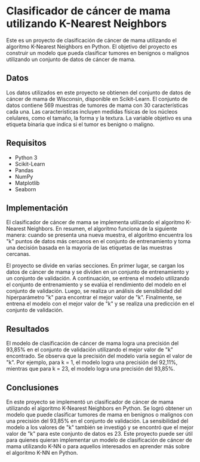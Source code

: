 # Clasificador de cáncer de mama utilizando K-Nearest Neighbors

Este es un proyecto de clasificación de cáncer de mama utilizando el algoritmo K-Nearest Neighbors en Python. El objetivo del proyecto es construir un modelo que pueda clasificar tumores en benignos o malignos utilizando un conjunto de datos de cáncer de mama.

## Datos
Los datos utilizados en este proyecto se obtienen del conjunto de datos de cáncer de mama de Wisconsin, disponible en Scikit-Learn. El conjunto de datos contiene 569 muestras de tumores de mama con 30 características cada una. Las características incluyen medidas físicas de los núcleos celulares, como el tamaño, la forma y la textura. La variable objetivo es una etiqueta binaria que indica si el tumor es benigno o maligno.

## Requisitos
- Python 3
- Scikit-Learn
- Pandas
- NumPy
- Matplotlib
- Seaborn

## Implementación
El clasificador de cáncer de mama se implementa utilizando el algoritmo K-Nearest Neighbors. En resumen, el algoritmo funciona de la siguiente manera: cuando se presenta una nueva muestra, el algoritmo encuentra los "k" puntos de datos más cercanos en el conjunto de entrenamiento y toma una decisión basada en la mayoría de las etiquetas de las muestras cercanas.

El proyecto se divide en varias secciones. En primer lugar, se cargan los datos de cáncer de mama y se dividen en un conjunto de entrenamiento y un conjunto de validación. A continuación, se entrena el modelo utilizando el conjunto de entrenamiento y se evalúa el rendimiento del modelo en el conjunto de validación. Luego, se realiza un análisis de sensibilidad del hiperparámetro "k" para encontrar el mejor valor de "k". Finalmente, se entrena el modelo con el mejor valor de "k" y se realiza una predicción en el conjunto de validación.

## Resultados
El modelo de clasificación de cáncer de mama logra una precisión del 93,85% en el conjunto de validación utilizando el mejor valor de "k" encontrado. Se observa que la precisión del modelo varía según el valor de "k". Por ejemplo, para k = 1, el modelo logra una precisión del 92,11%, mientras que para k = 23, el modelo logra una precisión del 93,85%.

## Conclusiones
En este proyecto se implementó un clasificador de cáncer de mama utilizando el algoritmo K-Nearest Neighbors en Python. Se logró obtener un modelo que puede clasificar tumores de mama en benignos o malignos con una precisión del 93,85% en el conjunto de validación. La sensibilidad del modelo a los valores de "k" también se investigó y se encontró que el mejor valor de "k" para este conjunto de datos es 23. Este proyecto puede ser útil para quienes quieran implementar un modelo de clasificación de cáncer de mama utilizando K-NN o para aquellos interesados en aprender más sobre el algoritmo K-NN en Python.